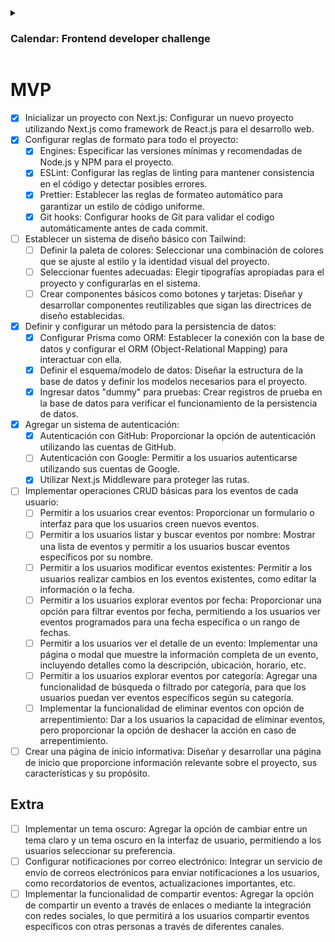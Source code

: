 <details>
<summary><h3>Calendar: Frontend developer challenge</h3></summary>

Hola Frontend Developer! Tu desafío consiste en crear un calendario de eventos
utilizando ReactJs y NextJs. A continuación, te proporcionaré los detalles del
desafío:

Deberás construir una aplicación de calendario de eventos que permita a los
usuarios ver y administrar sus eventos programados. La aplicación deberá mostrar
un calendario mensual con la capacidad de navegar entre meses. Los usuarios
podrán agregar nuevos eventos, editar eventos existentes y eliminar eventos.
Además, podrán ver los detalles de un evento específico al hacer clic en él.

## Requisitos

La aplicación debe estar desarrollada utilizando ReactJs y Next.js. Utiliza el
enrutamiento dinámico de Next.js para mostrar los detalles de un evento cuando
se hace clic en él. Implementa la funcionalidad de agregar, editar y eliminar
eventos. Asegúrate de manejar la navegación entre meses, permitiendo a los
usuarios ver eventos de meses anteriores o futuros.

## Recomendaciones

Aquí hay algunas recomendaciones adicionales para ayudarte a completar el
desafío con éxito:

- Utiliza componentes reutilizables para mantener el código limpio y modular.
- Organiza tu código de manera ordenada y estructurada. Separa las
  responsabilidades en diferentes archivos y carpetas según corresponda.
- Utiliza Redux o cualquier otra biblioteca de gestión de estado de tu elección
  para manejar el estado de la aplicación.
- Asegúrate de seguir las mejores prácticas de control de versiones en GitHub.
  Crea un repositorio público y realiza commits significativos. Utiliza ramas y
  Pull Requests para mantener un flujo de trabajo limpio y colaborativo.
- Proporciona una documentación clara y concisa del proyecto. Explica la
  estructura del código, cómo se relacionan los componentes y cualquier otra
  información relevante.

## Funcionalidades adicionales (opcional)

Si deseas mostrar tus habilidades y agregar funcionalidades adicionales a la
aplicación, aquí hay algunas ideas:

- Permitir a los usuarios establecer recordatorios para eventos.
- Implementar autenticación de usuarios para que cada usuario tenga su propio
  calendario.
- Aplica estilos y diseño responsivo para que la aplicación se vea bien en
  diferentes dispositivos y tamaños de pantalla.
- Agregar la opción de repetición periódica de eventos, como eventos semanales o
  mensuales.
- Añadir opciones de filtrado para mostrar solo ciertos tipos de eventos.
</details>

# MVP

- [x] Inicializar un proyecto con Next.js: Configurar un nuevo proyecto
      utilizando Next.js como framework de React.js para el desarrollo web.
- [x] Configurar reglas de formato para todo el proyecto:
  - [x] Engines: Especificar las versiones mínimas y recomendadas de Node.js y
        NPM para el proyecto.
  - [x] ESLint: Configurar las reglas de linting para mantener consistencia en
        el código y detectar posibles errores.
  - [x] Prettier: Establecer las reglas de formateo automático para garantizar
        un estilo de código uniforme.
  - [x] Git hooks: Configurar hooks de Git para validar el codigo
        automáticamente antes de cada commit.
- [ ] Establecer un sistema de diseño básico con Tailwind:
  - [ ] Definir la paleta de colores: Seleccionar una combinación de colores que
        se ajuste al estilo y la identidad visual del proyecto.
  - [ ] Seleccionar fuentes adecuadas: Elegir tipografías apropiadas para el
        proyecto y configurarlas en el sistema.
  - [ ] Crear componentes básicos como botones y tarjetas: Diseñar y desarrollar
        componentes reutilizables que sigan las directrices de diseño
        establecidas.
- [x] Definir y configurar un método para la persistencia de datos:
  - [x] Configurar Prisma como ORM: Establecer la conexión con la base de datos
        y configurar el ORM (Object-Relational Mapping) para interactuar con
        ella.
  - [x] Definir el esquema/modelo de datos: Diseñar la estructura de la base de
        datos y definir los modelos necesarios para el proyecto.
  - [x] Ingresar datos "dummy" para pruebas: Crear registros de prueba en la
        base de datos para verificar el funcionamiento de la persistencia de
        datos.
- [x] Agregar un sistema de autenticación:
  - [x] Autenticación con GitHub: Proporcionar la opción de autenticación
        utilizando las cuentas de GitHub.
  - [ ] Autenticación con Google: Permitir a los usuarios autenticarse
        utilizando sus cuentas de Google.
  - [x] Utilizar Next.js Middleware para proteger las rutas.
  
- [ ] Implementar operaciones CRUD básicas para los eventos de cada usuario:
  - [ ] Permitir a los usuarios crear eventos: Proporcionar un formulario o
        interfaz para que los usuarios creen nuevos eventos.
  - [ ] Permitir a los usuarios listar y buscar eventos por nombre: Mostrar una
        lista de eventos y permitir a los usuarios buscar eventos específicos
        por su nombre.
  - [ ] Permitir a los usuarios modificar eventos existentes: Permitir a los
        usuarios realizar cambios en los eventos existentes, como editar la
        información o la fecha.
  - [ ] Permitir a los usuarios explorar eventos por fecha: Proporcionar una
        opción para filtrar eventos por fecha, permitiendo a los usuarios ver
        eventos programados para una fecha específica o un rango de fechas.
  - [ ] Permitir a los usuarios ver el detalle de un evento: Implementar una
        página o modal que muestre la información completa de un evento,
        incluyendo detalles como la descripción, ubicación, horario, etc.
  - [ ] Permitir a los usuarios explorar eventos por categoría: Agregar una
        funcionalidad de búsqueda o filtrado por categoría, para que los
        usuarios puedan ver eventos específicos según su categoría.
  - [ ] Implementar la funcionalidad de eliminar eventos con opción de
        arrepentimiento: Dar a los usuarios la capacidad de eliminar eventos,
        pero proporcionar la opción de deshacer la acción en caso de
        arrepentimiento.
- [ ] Crear una página de inicio informativa: Diseñar y desarrollar una página
      de inicio que proporcione información relevante sobre el proyecto, sus
      características y su propósito.

## Extra

- [ ] Implementar un tema oscuro: Agregar la opción de cambiar entre un tema
      claro y un tema oscuro en la interfaz de usuario, permitiendo a los
      usuarios seleccionar su preferencia.
- [ ] Configurar notificaciones por correo electrónico: Integrar un servicio de
      envío de correos electrónicos para enviar notificaciones a los usuarios,
      como recordatorios de eventos, actualizaciones importantes, etc.
- [ ] Implementar la funcionalidad de compartir eventos: Agregar la opción de
      compartir un evento a través de enlaces o mediante la integración con
      redes sociales, lo que permitirá a los usuarios compartir eventos
      específicos con otras personas a través de diferentes canales.
